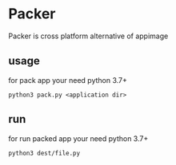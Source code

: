 # Packer

Packer is cross platform alternative of appimage

## usage
for pack app your need python 3.7+<br>
```code
python3 pack.py <application dir>
```

## run
for run packed app your need python 3.7+
```code
python3 dest/file.py
```
